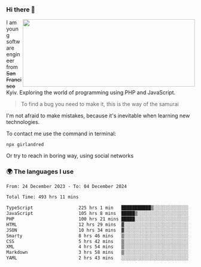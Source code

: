 ### Hi there 👋  

<img align='right' src="https://github-readme-stats.vercel.app/api?username=girlandred&count_private=true&show_icons=true&include_all_commits=true&hide_rank=true&hide_title=true&theme=buefy&card_width=300" width=460 height=180>


I am young software engineer from ~~San Francisco~~ Kyiv. Exploring the world of programming using PHP and JavaScript.


> To find a bug you need to make it, this is the way of the samurai



I'm not afraid to make mistakes, because it's inevitable when learning new technologies.

To contact me use the command in terminal:

```
npx girlandred
```

Or try to reach in boring way, using social networks


### 🌍 The languages I use

<!--START_SECTION:waka-->

```txt
From: 24 December 2023 - To: 04 December 2024

Total Time: 493 hrs 11 mins

TypeScript                 225 hrs 1 min   ███████████▒░░░░░░░░░░░░░   45.62 %
JavaScript                 105 hrs 8 mins  █████▒░░░░░░░░░░░░░░░░░░░   21.32 %
PHP                        100 hrs 21 mins █████░░░░░░░░░░░░░░░░░░░░   20.34 %
HTML                       12 hrs 29 mins  ▓░░░░░░░░░░░░░░░░░░░░░░░░   02.53 %
JSON                       10 hrs 34 mins  ▓░░░░░░░░░░░░░░░░░░░░░░░░   02.14 %
Smarty                     8 hrs 46 mins   ▒░░░░░░░░░░░░░░░░░░░░░░░░   01.78 %
CSS                        5 hrs 42 mins   ▒░░░░░░░░░░░░░░░░░░░░░░░░   01.16 %
XML                        4 hrs 54 mins   ▒░░░░░░░░░░░░░░░░░░░░░░░░   01.00 %
Markdown                   3 hrs 58 mins   ▒░░░░░░░░░░░░░░░░░░░░░░░░   00.80 %
YAML                       2 hrs 43 mins   ░░░░░░░░░░░░░░░░░░░░░░░░░   00.55 %
```

<!--END_SECTION:waka-->

